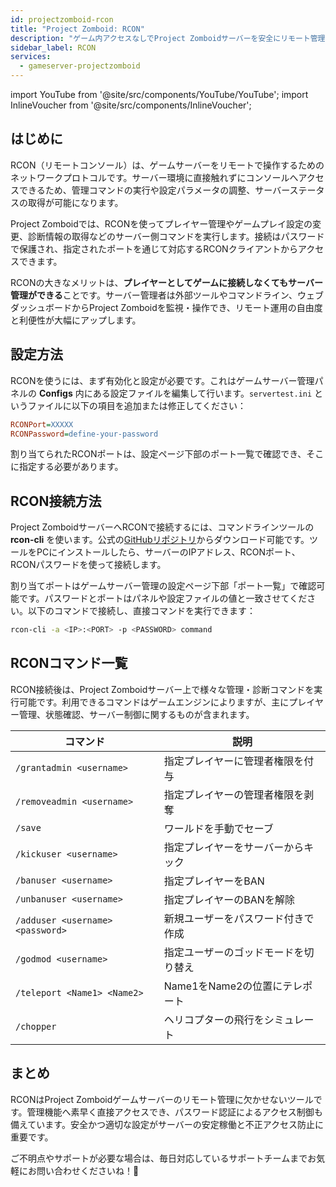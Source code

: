 ```yaml
---
id: projectzomboid-rcon
title: "Project Zomboid: RCON"
description: "ゲーム内アクセスなしでProject Zomboidサーバーを安全にリモート管理・操作する方法 → 今すぐチェック"
sidebar_label: RCON
services:
  - gameserver-projectzomboid
---
```


import YouTube from '@site/src/components/YouTube/YouTube';
import InlineVoucher from '@site/src/components/InlineVoucher';

## はじめに

RCON（リモートコンソール）は、ゲームサーバーをリモートで操作するためのネットワークプロトコルです。サーバー環境に直接触れずにコンソールへアクセスできるため、管理コマンドの実行や設定パラメータの調整、サーバーステータスの取得が可能になります。

Project Zomboidでは、RCONを使ってプレイヤー管理やゲームプレイ設定の変更、診断情報の取得などのサーバー側コマンドを実行します。接続はパスワードで保護され、指定されたポートを通じて対応するRCONクライアントからアクセスできます。

RCONの大きなメリットは、**プレイヤーとしてゲームに接続しなくてもサーバー管理ができる**ことです。サーバー管理者は外部ツールやコマンドライン、ウェブダッシュボードからProject Zomboidを監視・操作でき、リモート運用の自由度と利便性が大幅にアップします。

<InlineVoucher />

## 設定方法

RCONを使うには、まず有効化と設定が必要です。これはゲームサーバー管理パネルの **Configs** 内にある設定ファイルを編集して行います。`servertest.ini` というファイルに以下の項目を追加または修正してください：

```cfg
RCONPort=XXXXX
RCONPassword=define-your-password
```
割り当てられたRCONポートは、設定ページ下部のポート一覧で確認でき、そこに指定する必要があります。



## RCON接続方法

Project ZomboidサーバーへRCONで接続するには、コマンドラインツールの **rcon-cli** を使います。公式の[GitHubリポジトリ](https://github.com/gorcon/rcon-cli)からダウンロード可能です。ツールをPCにインストールしたら、サーバーのIPアドレス、RCONポート、RCONパスワードを使って接続します。

割り当てポートはゲームサーバー管理の設定ページ下部「ポート一覧」で確認可能です。パスワードとポートはパネルや設定ファイルの値と一致させてください。以下のコマンドで接続し、直接コマンドを実行できます：

```bash
rcon-cli -a <IP>:<PORT> -p <PASSWORD> command
```



## RCONコマンド一覧

RCON接続後は、Project Zomboidサーバー上で様々な管理・診断コマンドを実行可能です。利用できるコマンドはゲームエンジンによりますが、主にプレイヤー管理、状態確認、サーバー制御に関するものが含まれます。

| コマンド                          | 説明                                   |
| -------------------------------- | ------------------------------------- |
| `/grantadmin <username>`         | 指定プレイヤーに管理者権限を付与       |
| `/removeadmin <username>`        | 指定プレイヤーの管理者権限を剥奪       |
| `/save`                          | ワールドを手動でセーブ                 |
| `/kickuser <username>`           | 指定プレイヤーをサーバーからキック     |
| `/banuser <username>`            | 指定プレイヤーをBAN                     |
| `/unbanuser <username>`          | 指定プレイヤーのBANを解除               |
| `/adduser <username> <password>` | 新規ユーザーをパスワード付きで作成     |
| `/godmod <username>`             | 指定ユーザーのゴッドモードを切り替え   |
| `/teleport <Name1> <Name2>`      | Name1をName2の位置にテレポート         |
| `/chopper`                       | ヘリコプターの飛行をシミュレート       |



## まとめ

RCONはProject Zomboidゲームサーバーのリモート管理に欠かせないツールです。管理機能へ素早く直接アクセスでき、パスワード認証によるアクセス制御も備えています。安全かつ適切な設定がサーバーの安定稼働と不正アクセス防止に重要です。

ご不明点やサポートが必要な場合は、毎日対応しているサポートチームまでお気軽にお問い合わせくださいね！🙂

<InlineVoucher />